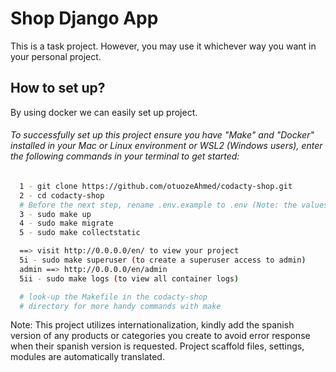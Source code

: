 
# Shop Django App

This is a task project. However, you may use it whichever way you want in your personal project.
## How to set up?

By using docker we can easily set up project.

###### To successfully set up this project ensure you have "Make" and "Docker" installed in your Mac or Linux environment or WSL2 (Windows users), enter the following commands in your terminal to get started:

```bash
  1 - git clone https://github.com/otuozeAhmed/codacty-shop.git
  2 - cd codacty-shop
  # Before the next step, rename .env.example to .env (Note: the values here are all examples just to get you up and running)
  3 - sudo make up
  4 - sudo make migrate
  5 - sudo make collectstatic

  ==> visit http://0.0.0.0/en/ to view your project
  5i - sudo make superuser (to create a superuser access to admin)
  admin ==> http://0.0.0.0/en/admin
  5ii - sudo make logs (to view all container logs)

  # look-up the Makefile in the codacty-shop
  # directory for more handy commands with make
```
Note: This project utilizes internationalization, kindly add the spanish version of any products or categories you create to avoid error response when their spanish version is requested. Project scaffold files, settings, modules are automatically translated.